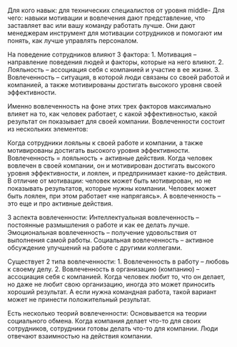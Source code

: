 


Для кого навык: для технических специалистов от уровня middle- Для чего: навыки мотивации и вовлечения дают представление, что заставляет вас или вашу команду работать лучше. Они дают менеджерам инструмент для мотивации сотрудников и помогают им понять, как лучше управлять персоналом.

На поведение сотрудников влияют 3 фактора: 1. Мотивация – направление поведения людей и факторы, которые на него влияют. 2. Лояльность – ассоциация себя с компанией и участие в ее жизни. 3. Вовлеченность – ситуация, в которой люди связаны со своей работой и компанией, а также мотивированы достигать высокого уровня своей эффективности.

Именно вовлеченность на фоне этих трех факторов максимально влияет на то, как человек работает, с какой эффективностью, какой результат он показывает для своей компании. Вовлеченности состоит из нескольких элементов:

Когда сотрудники лояльны к своей работе и компании, а также мотивированы достигать высокого уровня эффективности. Вовлеченность = лояльность + активные действия. Когда человек вовлечен в своей компании, он и мотивирован достигать высокого уровня эффективности, и лоялен, и предпринимает какие-то действия. В отличие от мотивации: человек может быть мотивирован, но не показывать результатов, которые нужны компании. Человек может быть лоялен, при этом работает «не напрягаясь». А вовлеченность – это еще и про активные действия.

3 аспекта вовлеченности: Интеллектуальная вовлеченность – постоянные размышления о работе и как ее делать лучше. Эмоциональная вовлеченность – получение удовольствия от выполнения самой работы. Социальная вовлеченность – активное обсуждение улучшений на работе с другими коллегами.

Существует 2 типа вовлеченности: 1.     Вовлеченность в работу – любовь к своему делу. 2.     Вовлеченность в организацию (компанию) – ассоциация себя с компанией. Когда человек любит то, что он делает, но даже не любит свою организацию, иногда это может приносить хороший результат. А если нужна командная работа, такой вариант может не принести положительный результат.

Есть несколько теорий вовлеченности: Основывается на теории социального обмена. Когда компания делает что-то для своих сотрудников, сотрудники готовы делать что-то для компании. Люди отвечают взаимностью на действия компании.

